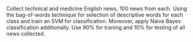 Collect technical and medicine English news, 100 news from each. Using the bag-of-words technique for selection of descriptive words for each class and train an SVM for classification. Moreover, apply Naive Bayes classification additionally. Use 90% for traning and 10% for testing of all news collected.  
